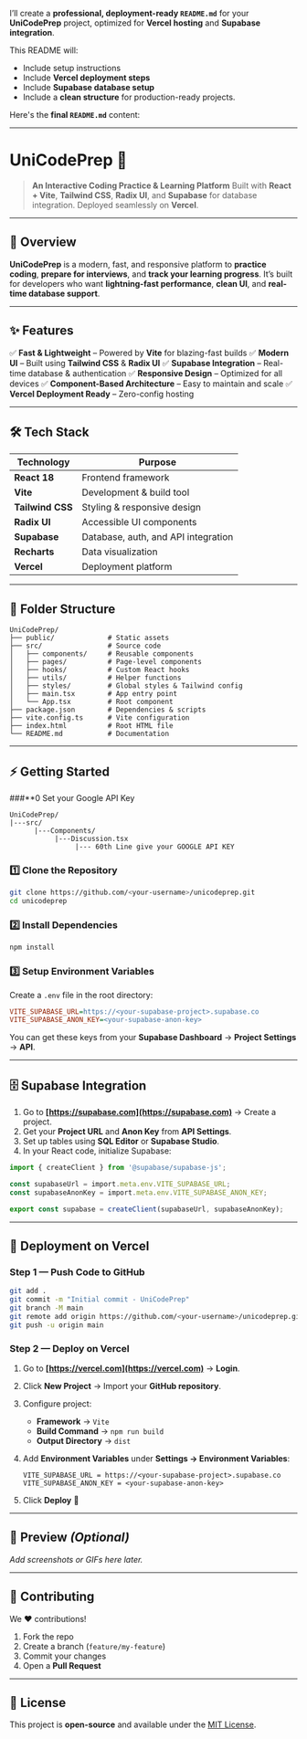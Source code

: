 
I’ll create a **professional, deployment-ready `README.md`** for your **UniCodePrep** project, optimized for **Vercel hosting** and **Supabase integration**.

This README will:

* Include setup instructions
* Include **Vercel deployment steps**
* Include **Supabase database setup**
* Include a **clean structure** for production-ready projects.

Here's the **final `README.md`** content:

---

# **UniCodePrep** 🚀

> **An Interactive Coding Practice & Learning Platform**
> Built with **React + Vite**, **Tailwind CSS**, **Radix UI**, and **Supabase** for database integration.
> Deployed seamlessly on **Vercel**.

---

## **📌 Overview**

**UniCodePrep** is a modern, fast, and responsive platform to **practice coding**, **prepare for interviews**, and **track your learning progress**.
It’s built for developers who want **lightning-fast performance**, **clean UI**, and **real-time database support**.

---

## **✨ Features**

✅ **Fast & Lightweight** – Powered by **Vite** for blazing-fast builds
✅ **Modern UI** – Built using **Tailwind CSS** & **Radix UI**
✅ **Supabase Integration** – Real-time database & authentication
✅ **Responsive Design** – Optimized for all devices
✅ **Component-Based Architecture** – Easy to maintain and scale
✅ **Vercel Deployment Ready** – Zero-config hosting

---

## **🛠️ Tech Stack**

| Technology       | Purpose                             |
| ---------------- | ----------------------------------- |
| **React 18**     | Frontend framework                  |
| **Vite**         | Development & build tool            |
| **Tailwind CSS** | Styling & responsive design         |
| **Radix UI**     | Accessible UI components            |
| **Supabase**     | Database, auth, and API integration |
| **Recharts**     | Data visualization                  |
| **Vercel**       | Deployment platform                 |

---

## **📂 Folder Structure**

```
UniCodePrep/
├── public/             # Static assets
├── src/                # Source code
│   ├── components/     # Reusable components
│   ├── pages/          # Page-level components
│   ├── hooks/          # Custom React hooks
│   ├── utils/          # Helper functions
│   ├── styles/         # Global styles & Tailwind config
│   ├── main.tsx        # App entry point
│   └── App.tsx         # Root component
├── package.json        # Dependencies & scripts
├── vite.config.ts      # Vite configuration
├── index.html          # Root HTML file
└── README.md           # Documentation
```

---

## **⚡ Getting Started**
###**0 Set your Google API Key
```
UniCodePrep/
|---src/
      |---Components/
           |---Discussion.tsx
                |--- 60th Line give your GOOGLE API KEY
```
### **1️⃣ Clone the Repository**

```bash
git clone https://github.com/<your-username>/unicodeprep.git
cd unicodeprep
```

### **2️⃣ Install Dependencies**

```bash
npm install
```

### **3️⃣ Setup Environment Variables**

Create a `.env` file in the root directory:

```ini
VITE_SUPABASE_URL=https://<your-supabase-project>.supabase.co
VITE_SUPABASE_ANON_KEY=<your-supabase-anon-key>
```

You can get these keys from your **Supabase Dashboard** → **Project Settings** → **API**.

---

## **🗄️ Supabase Integration**

1. Go to **[https://supabase.com](https://supabase.com)** → Create a project.
2. Get your **Project URL** and **Anon Key** from **API Settings**.
3. Set up tables using **SQL Editor** or **Supabase Studio**.
4. In your React code, initialize Supabase:

```ts
import { createClient } from '@supabase/supabase-js';

const supabaseUrl = import.meta.env.VITE_SUPABASE_URL;
const supabaseAnonKey = import.meta.env.VITE_SUPABASE_ANON_KEY;

export const supabase = createClient(supabaseUrl, supabaseAnonKey);
```

---

## **🚀 Deployment on Vercel**

### **Step 1 — Push Code to GitHub**

```bash
git add .
git commit -m "Initial commit - UniCodePrep"
git branch -M main
git remote add origin https://github.com/<your-username>/unicodeprep.git
git push -u origin main
```

### **Step 2 — Deploy on Vercel**

1. Go to **[https://vercel.com](https://vercel.com)** → **Login**.
2. Click **New Project** → Import your **GitHub repository**.
3. Configure project:

   * **Framework** → `Vite`
   * **Build Command** → `npm run build`
   * **Output Directory** → `dist`
4. Add **Environment Variables** under **Settings → Environment Variables**:

   ```
   VITE_SUPABASE_URL = https://<your-supabase-project>.supabase.co
   VITE_SUPABASE_ANON_KEY = <your-supabase-anon-key>
   ```
5. Click **Deploy** 🎉

---

## **📸 Preview** *(Optional)*

*Add screenshots or GIFs here later.*

---

## **🤝 Contributing**

We ❤️ contributions!

1. Fork the repo
2. Create a branch (`feature/my-feature`)
3. Commit your changes
4. Open a **Pull Request**

---

## **📜 License**

This project is **open-source** and available under the [MIT License](LICENSE).


